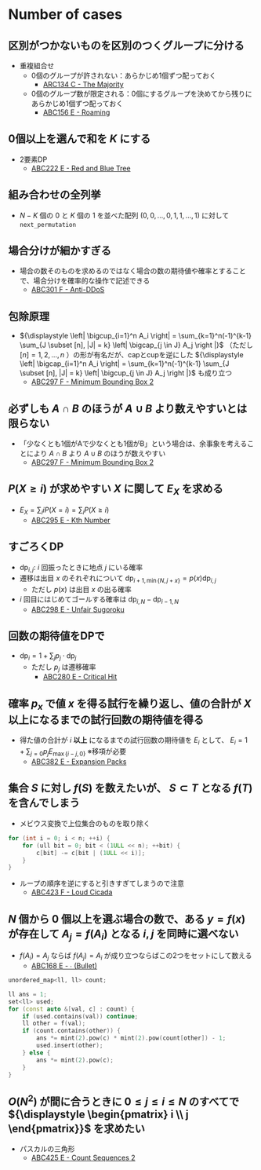 # Number of cases

## 区別がつかないものを区別のつくグループに分ける
- 重複組合せ
  - 0個のグループが許されない：あらかじめ1個ずつ配っておく
    - [ARC134 C - The Majority](https://atcoder.jp/contests/arc134/tasks/arc134_c)
  - 0個のグループ数が限定される：0個にするグループを決めてから残りにあらかじめ1個ずつ配っておく
    - [ABC156 E - Roaming](https://atcoder.jp/contests/abc156/tasks/abc156_e)

## 0個以上を選んで和を $K$ にする
- 2要素DP
  - [ABC222 E - Red and Blue Tree](https://atcoder.jp/contests/abc222/tasks/abc222_e)

## 組み合わせの全列挙
- $N-K$ 個の $0$ と $K$ 個の $1$ を並べた配列 $(0, 0, \dots, 0, 1, 1, \dots, 1)$ に対して`next_permutation`

## 場合分けが細かすぎる
- 場合の数そのものを求めるのではなく場合の数の期待値や確率とすることで、場合分けを確率的な操作で記述できる
  - [ABC301 F - Anti-DDoS](https://atcoder.jp/contests/abc301/tasks/abc301_f)

## 包除原理
- ${\displaystyle \left| \bigcup_{i=1}^n A_i \right| = \sum_{k=1}^n(-1)^{k-1} \sum_{J \subset [n], |J| = k} \left| \bigcap_{j \in J} A_j \right |}$ （ただし $[n] = {1, 2, \dots, n}$ ）の形が有名だが、capとcupを逆にした ${\displaystyle \left| \bigcap_{i=1}^n A_i \right| = \sum_{k=1}^n(-1)^{k-1} \sum_{J \subset [n], |J| = k} \left| \bigcup_{j \in J} A_j \right |}$ も成り立つ
  - [ABC297 F - Minimum Bounding Box 2](https://atcoder.jp/contests/abc297/tasks/abc297_f)

## 必ずしも $A \cap B$ のほうが $A \cup B$ より数えやすいとは限らない
- 「少なくとも1個がAで少なくとも1個がB」という場合は、余事象を考えることにより $A \cap B$ より $A \cup B$ のほうが数えやすい
  - [ABC297 F - Minimum Bounding Box 2](https://atcoder.jp/contests/abc297/tasks/abc297_f)

## $P(X \geq i)$ が求めやすい $X$ に関して $E_X$ を求める
- $E_X = \sum_{i} iP(X=i) = \sum_i P(X \geq i)$
  - [ABC295 E - Kth Number](https://atcoder.jp/contests/abc295/tasks/abc295_e)

## すごろくDP
- $\mathrm{dp}_{i,j}:$ $i$ 回振ったときに地点 $j$ にいる確率
- 遷移は出目 $x$ のそれぞれについて $\mathrm{dp}_{i+1,\min \{ N, j+x \}} = p(x) \mathrm{dp}_{i,j}$
  - ただし $p(x)$ は出目 $x$ の出る確率
- $i$ 回目にはじめてゴールする確率は $\mathrm{dp}_{i,N} - \mathrm{dp}_{i-1,N}$
  - [ABC298 E - Unfair Sugoroku](https://atcoder.jp/contests/abc298/tasks/abc298_e)

## 回数の期待値をDPで
- ${\displaystyle \mathrm{dp}_i = 1 + \sum_j p_j \cdot \mathrm{dp}_j}$
  - ただし $p_j$ は遷移確率
    - [ABC280 E - Critical Hit](https://atcoder.jp/contests/abc280/tasks/abc280_e)

## 確率 $p_x$ で値 $x$ を得る試行を繰り返し、値の合計が $X$ 以上になるまでの試行回数の期待値を得る
- 得た値の合計が $i$ **以上** になるまでの試行回数の期待値を $E_i$ として、 $E_i = 1 + \sum_{j=0} p_j E_{\max \{ i-j, 0 \}}$ ※移項が必要
  - [ABC382 E - Expansion Packs](https://atcoder.jp/contests/abc382/tasks/abc382_e)

## 集合 $S$ に対し $f(S)$ を数えたいが、 $S \subset T$ となる $f(T)$ を含んでしまう
- メビウス変換で上位集合のものを取り除く

```cpp
for (int i = 0; i < n; ++i) {
    for (ull bit = 0; bit < (1ULL << n); ++bit) {
        c[bit] -= c[bit | (1ULL << i)];
    }
}
```

- ループの順序を逆にすると引きすぎてしまうので注意
  - [ABC423 F - Loud Cicada](https://atcoder.jp/contests/abc423/tasks/abc423_f)


## $N$ 個から $0$ 個以上を選ぶ場合の数で、ある $y = f(x)$ が存在して $A_j = f(A_i)$ となる $i, j$ を同時に選べない
- $f(A_i) = A_j$ ならば $f(A_j) = A_i$ が成り立つならばこの2つをセットにして数える
  - [ABC168 E - ∙ (Bullet)](https://atcoder.jp/contests/abc168/tasks/abc168_e)

```cpp
unordered_map<ll, ll> count;

ll ans = 1;
set<ll> used;
for (const auto &[val, c] : count) {
    if (used.contains(val)) continue;
    ll other = f(val);
    if (count.contains(other)) {
        ans *= mint(2).pow(c) * mint(2).pow(count[other]) - 1;
        used.insert(other);
    } else {
        ans *= mint(2).pow(c);
    }
}
```

## $O(N^2)$ が間に合うときに $0 \leq j \leq i \leq N$ のすべてで ${\displaystyle \begin{pmatrix} i \\ j \end{pmatrix}}$ を求めたい
- パスカルの三角形
  - [ABC425 E - Count Sequences 2](https://atcoder.jp/contests/abc425/tasks/abc425_e)